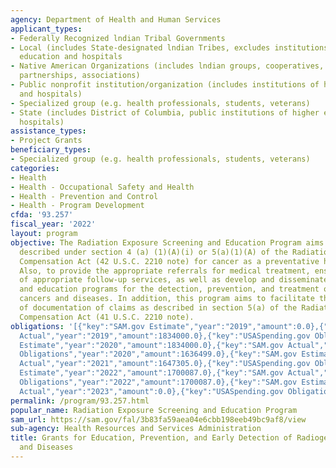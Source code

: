 ```yaml
---
agency: Department of Health and Human Services
applicant_types:
- Federally Recognized lndian Tribal Governments
- Local (includes State-designated lndian Tribes, excludes institutions of higher
  education and hospitals
- Native American Organizations (includes lndian groups, cooperatives, corporations,
  partnerships, associations)
- Public nonprofit institution/organization (includes institutions of higher education
  and hospitals)
- Specialized group (e.g. health professionals, students, veterans)
- State (includes District of Columbia, public institutions of higher education and
  hospitals)
assistance_types:
- Project Grants
beneficiary_types:
- Specialized group (e.g. health professionals, students, veterans)
categories:
- Health
- Health - Occupational Safety and Health
- Health - Prevention and Control
- Health - Program Development
cfda: '93.257'
fiscal_year: '2022'
layout: program
objective: The Radiation Exposure Screening and Education Program aims to screen individuals
  described under section 4 (a) (1)(A)(i) or 5(a)(1)(A) of the Radiation Exposure
  Compensation Act (42 U.S.C. 2210 note) for cancer as a preventative health measure.
  Also, to provide the appropriate referrals for medical treatment, ensure the provision
  of appropriate follow-up services, as well as develop and disseminate public information
  and education programs for the detection, prevention, and treatment of radiogenic
  cancers and diseases. In addition, this program aims to facilitate the submission
  of documentation of claims as described in section 5(a) of the Radiation Exposure
  Compensation Act (41 U.S.C. 2210 note).
obligations: '[{"key":"SAM.gov Estimate","year":"2019","amount":0.0},{"key":"SAM.gov
  Actual","year":"2019","amount":1834000.0},{"key":"USASpending.gov Obligations","year":"2019","amount":1355414.0},{"key":"SAM.gov
  Estimate","year":"2020","amount":1834000.0},{"key":"SAM.gov Actual","year":"2020","amount":1834000.0},{"key":"USASpending.gov
  Obligations","year":"2020","amount":1636499.0},{"key":"SAM.gov Estimate","year":"2021","amount":1647305.0},{"key":"SAM.gov
  Actual","year":"2021","amount":1647305.0},{"key":"USASpending.gov Obligations","year":"2021","amount":1353343.52},{"key":"SAM.gov
  Estimate","year":"2022","amount":1700087.0},{"key":"SAM.gov Actual","year":"2022","amount":1700087.0},{"key":"USASpending.gov
  Obligations","year":"2022","amount":1700087.0},{"key":"SAM.gov Estimate","year":"2023","amount":1700087.0},{"key":"SAM.gov
  Actual","year":"2023","amount":0.0},{"key":"USASpending.gov Obligations","year":"2023","amount":1700087.0}]'
permalink: /program/93.257.html
popular_name: Radiation Exposure Screening and Education Program
sam_url: https://sam.gov/fal/3b83fa59aea04e6cbb198eeb49bc9af8/view
sub-agency: Health Resources and Services Administration
title: Grants for Education, Prevention, and Early Detection of Radiogenic Cancers
  and Diseases
---
```

